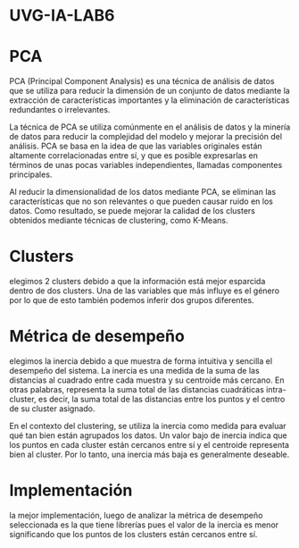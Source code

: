 # UVG-IA-LAB6

# PCA

PCA (Principal Component Analysis) es una técnica de análisis de datos que se utiliza para reducir la dimensión de un conjunto de datos mediante la extracción de características importantes y la eliminación de características redundantes o irrelevantes.

La técnica de PCA se utiliza comúnmente en el análisis de datos y la minería de datos para reducir la complejidad del modelo y mejorar la precisión del análisis. PCA se basa en la idea de que las variables originales están altamente correlacionadas entre sí, y que es posible expresarlas en términos de unas pocas variables independientes, llamadas componentes principales.

Al reducir la dimensionalidad de los datos mediante PCA, se eliminan las características que no son relevantes o que pueden causar ruido en los datos. Como resultado, se puede mejorar la calidad de los clusters obtenidos mediante técnicas de clustering, como K-Means.


# Clusters

elegimos 2 clusters debido a que la información está mejor esparcida dentro de dos clusters. Una de las variables que más influye es el género por lo que de esto también podemos inferir dos grupos diferentes.


# Métrica de desempeño

elegimos la inercia debido a que muestra de forma intuitiva y sencilla el desempeño del sistema. La inercia es una medida de la suma de las distancias al cuadrado entre cada muestra y su centroide más cercano. En otras palabras, representa la suma total de las distancias cuadráticas intra-cluster, es decir, la suma total de las distancias entre los puntos y el centro de su cluster asignado.

En el contexto del clustering, se utiliza la inercia como medida para evaluar qué tan bien están agrupados los datos. Un valor bajo de inercia indica que los puntos en cada cluster están cercanos entre sí y el centroide representa bien al cluster. Por lo tanto, una inercia más baja es generalmente deseable.


# Implementación

la mejor implementación, luego de analizar la métrica de desempeño seleccionada es la que tiene librerías pues el valor de la inercia es menor significando que los puntos de los clusters están cercanos entre sí.